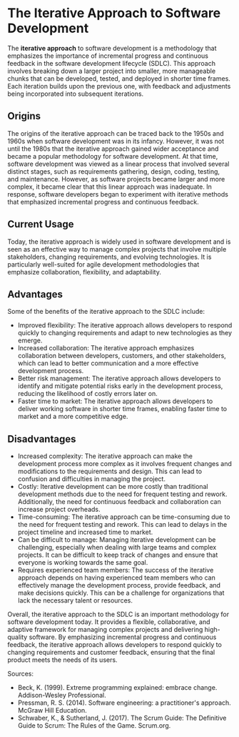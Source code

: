 # The Iterative Approach to Software Development

The **iterative approach** to software development is a methodology that emphasizes the importance of incremental progress and continuous feedback in the software development lifecycle (SDLC). This approach involves breaking down a larger project into smaller, more manageable chunks that can be developed, tested, and deployed in shorter time frames. Each iteration builds upon the previous one, with feedback and adjustments being incorporated into subsequent iterations.

## Origins

The origins of the iterative approach can be traced back to the 1950s and 1960s when software development was in its infancy. However, it was not until the 1980s that the iterative approach gained wider acceptance and became a popular methodology for software development. At that time, software development was viewed as a linear process that involved several distinct stages, such as requirements gathering, design, coding, testing, and maintenance. However, as software projects became larger and more complex, it became clear that this linear approach was inadequate. In response, software developers began to experiment with iterative methods that emphasized incremental progress and continuous feedback. 

## Current Usage

Today, the iterative approach is widely used in software development and is seen as an effective way to manage complex projects that involve multiple stakeholders, changing requirements, and evolving technologies. It is particularly well-suited for agile development methodologies that emphasize collaboration, flexibility, and adaptability.

## Advantages

Some of the benefits of the iterative approach to the SDLC include:

- Improved flexibility: The iterative approach allows developers to respond quickly to changing requirements and adapt to new technologies as they emerge.
- Increased collaboration: The iterative approach emphasizes collaboration between developers, customers, and other stakeholders, which can lead to better communication and a more effective development process.
- Better risk management: The iterative approach allows developers to identify and mitigate potential risks early in the development process, reducing the likelihood of costly errors later on.
- Faster time to market: The iterative approach allows developers to deliver working software in shorter time frames, enabling faster time to market and a more competitive edge.

## Disadvantages

- Increased complexity: The iterative approach can make the development process more complex as it involves frequent changes and modifications to the requirements and design. This can lead to confusion and difficulties in managing the project.
- Costly: Iterative development can be more costly than traditional development methods due to the need for frequent testing and rework. Additionally, the need for continuous feedback and collaboration can increase project overheads.
- Time-consuming: The iterative approach can be time-consuming due to the need for frequent testing and rework. This can lead to delays in the project timeline and increased time to market.
- Can be difficult to manage: Managing iterative development can be challenging, especially when dealing with large teams and complex projects. It can be difficult to keep track of changes and ensure that everyone is working towards the same goal.
- Requires experienced team members: The success of the iterative approach depends on having experienced team members who can effectively manage the development process, provide feedback, and make decisions quickly. This can be a challenge for organizations that lack the necessary talent or resources.

Overall, the iterative approach to the SDLC is an important methodology for software development today. It provides a flexible, collaborative, and adaptive framework for managing complex projects and delivering high-quality software. By emphasizing incremental progress and continuous feedback, the iterative approach allows developers to respond quickly to changing requirements and customer feedback, ensuring that the final product meets the needs of its users.

Sources:

- Beck, K. (1999). Extreme programming explained: embrace change. Addison-Wesley Professional.
- Pressman, R. S. (2014). Software engineering: a practitioner's approach. McGraw Hill Education.
- Schwaber, K., & Sutherland, J. (2017). The Scrum Guide: The Definitive Guide to Scrum: The Rules of the Game. Scrum.org.